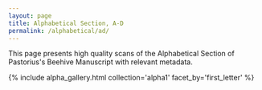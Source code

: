 ```yaml
---
layout: page
title: Alphabetical Section, A-D
permalink: /alphabetical/ad/
---
```


This page presents high quality scans of the Alphabetical Section of Pastorius's Beehive Manuscript with relevant metadata.

{% include alpha_gallery.html collection='alpha1' facet_by='first_letter' %}
